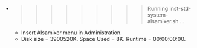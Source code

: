 * >>>>>>>>> Running inst-std-system-alsamixer.sh ...
  * Insert Alsamixer menu in Administration.
  * Disk size = 3900520K. Space Used = 8K. Runtime = 00:00:00:00.
